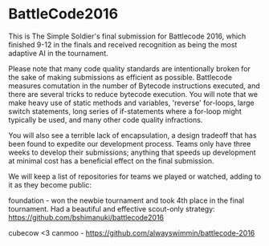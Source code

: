 # BattleCode2016

This is The Simple Soldier's final submission for Battlecode 2016, which finished 9-12 in the finals and received recognition as being the most adaptive AI in the tournament.

Please note that many code quality standards are intentionally broken for the sake of making submissions as efficient as possible. Battlecode measures comutation in the number of Bytecode instructions executed, and there are several tricks to reduce bytecode execution. You will note that we make heavy use of static methods and variables, 'reverse' for-loops, large switch statements, long series of if-statements where a for-loop might typically be used, and many other code quality infractions.

You will also see a terrible lack of encapsulation, a design tradeoff that has been found to expedite our development process. Teams only have three weeks to develop their submissions; anything that speeds up development at minimal cost has a beneficial effect on the final submission.

We will keep a list of repositories for teams we played or watched, adding to it as they become public:

foundation - won the newbie tournament and took 4th place in the final tournament. Had a beautiful and effective scout-only strategy:
https://github.com/bshimanuki/battlecode2016

cubecow <3 canmoo - 
https://github.com/alwayswimmin/battlecode-2016